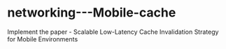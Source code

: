 # networking---Mobile-cache
Implement the paper - Scalable Low-Latency Cache Invalidation Strategy for Mobile Environments
